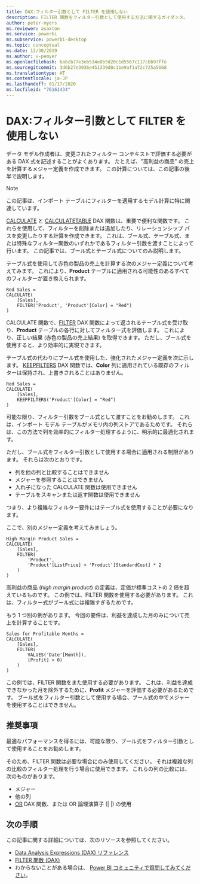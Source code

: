 ```yaml
---
title: DAX:フィルター引数として FILTER を使用しない
description: FILTER 関数をフィルター引数として使用する方法に関するガイダンス。
author: peter-myers
ms.reviewer: asaxton
ms.service: powerbi
ms.subservice: powerbi-desktop
ms.topic: conceptual
ms.date: 12/30/2019
ms.author: v-pemyer
ms.openlocfilehash: 6abcb77e3eb534e8b5d20c1d5567c117cbb97ffe
ms.sourcegitcommit: 3d6b27e3936e451339d8c11e9af1a72c725a5668
ms.translationtype: HT
ms.contentlocale: ja-JP
ms.lasthandoff: 01/17/2020
ms.locfileid: "76161434"
---
```

# <a name="dax-avoid-using-filter-as-a-filter-argument"></a>DAX:フィルター引数として FILTER を使用しない

データ モデル作成者は、変更されたフィルター コンテキストで評価する必要がある DAX 式を記述することがよくあります。 たとえば、"高利益の商品" の売上を計算するメジャー定義を作成できます。 この計算については、この記事の後半で説明します。

> [!NOTE]
> この記事は、インポート テーブルにフィルターを適用するモデル計算に特に関連しています。

[CALCULATE](/dax/calculate-function-dax) と [CALCULATETABLE](/dax/calculatetable-function-dax) DAX 関数は、重要で便利な関数です。 これらを使用して、フィルターを削除または追加したり、リレーションシップ パスを変更したりする計算を作成できます。 これは、ブール式、テーブル式、または特殊なフィルター関数のいずれかであるフィルター引数を渡すことによって行います。 この記事では、ブール式とテーブル式についてのみ説明します。

テーブル式を使用して赤色の製品の売上を計算する次のメジャー定義について考えてみます。 これにより、**Product** テーブルに適用される可能性のあるすべてのフィルターが置き換えられます。

```dax
Red Sales =
CALCULATE(
    [Sales],
    FILTER('Product', 'Product'[Color] = "Red")
)
```

CALCULATE 関数で、[FILTER](/dax/filter-function-dax) DAX 関数によって返されるテーブル式を受け取り、**Product** テーブルの各行に対してフィルター式を評価します。 これにより、正しい結果 (赤色の製品の売上結果) を取得できます。 ただし、ブール式を使用すると、より効率的に実現できます。

テーブル式の代わりにブール式を使用した、強化されたメジャー定義を次に示します。 [KEEPFILTERS](/dax/keepfilters-function-dax) DAX 関数では、**Color** 列に適用されている既存のフィルターは保持され、上書きされることはありません。

```dax
Red Sales =
CALCULATE(
    [Sales],
    KEEPFILTERS('Product'[Color] = "Red")
)
```

可能な限り、フィルター引数をブール式として渡すことをお勧めします。 これは、インポート モデル テーブルがメモリ内の列ストアであるためです。 それらは、この方法で列を効率的にフィルター処理するように、明示的に最適化されます。

ただし、ブール式をフィルター引数として使用する場合に適用される制限があります。 それらは次のとおりです。

- 列を他の列と比較することはできません
- メジャーを参照することはできません
- 入れ子になった CALCULATE 関数は使用できません
- テーブルをスキャンまたは返す関数は使用できません

つまり、より複雑なフィルター要件にはテーブル式を使用することが必要になります。

ここで、別のメジャー定義を考えてみましょう。

```dax
High Margin Product Sales =
CALCULATE(
    [Sales],
    FILTER(
        'Product',
        'Product'[ListPrice] > 'Product'[StandardCost] * 2
    )
)
```

高利益の商品 (_high margin product_) の定義は、定価が標準コストの 2 倍を超えているものです。 この例では、FILTER 関数を使用する必要があります。 これは、フィルター式がブール式には複雑すぎるためです。

もう 1 つ別の例があります。 今回の要件は、利益を達成した月のみについて売上を計算することです。

```dax
Sales for Profitable Months =
CALCULATE(
    [Sales],
    FILTER(
        VALUES('Date'[Month]),
        [Profit] > 0)
    )
)
```

この例では、FILTER 関数をまた使用する必要があります。 これは、利益を達成できなかった月を除外するために、**Profit** メジャーを評価する必要があるためです。 ブール式をフィルター引数として使用する場合、ブール式の中でメジャーを使用することはできません。

## <a name="recommendations"></a>推奨事項

最適なパフォーマンスを得るには、可能な限り、ブール式をフィルター引数として使用することをお勧めします。

そのため、FILTER 関数は必要な場合にのみ使用してください。 それは複雑な列の比較のフィルター処理を行う場合に使用できます。 これらの列の比較には、次のものがあります。

- メジャー
- 他の列
- [OR](/dax/or-function-dax) DAX 関数、または OR 論理演算子 (| |) の使用

## <a name="next-steps"></a>次の手順

この記事に関する詳細については、次のリソースを参照してください。

- [Data Analysis Expressions (DAX) リファレンス](/dax/)
- [FILTER 関数 (DAX)](/dax/filter-function-dax)
- わからないことがある場合は、 [Power BI コミュニティで質問してみてください](https://community.powerbi.com/)。
